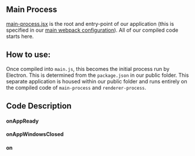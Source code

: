 Main Process
-------------
[main-process.jsx](./main-process.jsx) is the root and entry-point of our application (this is specified in our [main webpack configuration](../webpack/webpack.main.js)). All of our compiled code starts here.

## How to use:
Once compiled into `main.js`, this becomes the initial process run by Electron. This is determined from the `package.json` in our public folder. This separate application is housed within our public folder and runs entirely on the compiled code of `main-process` and `renderer-process`.

## Code Description
#### onAppReady

#### onAppWindowsClosed

#### on
